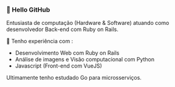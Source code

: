 ### :mage: Hello GitHub 
Entusiasta de computação (Hardware & Software) atuando como desenvolvedor Back-end com Ruby on Rails.

:hammer: Tenho experiência com :
- Desenvolvimento Web com Ruby on Rails 
- Análise de imagens e Visão computacional com Python
- Javascript (Front-end com VueJS)

Ultimamente tenho estudado Go para microsserviços.

<!--
**ynhummel/ynhummel** is a ✨ _special_ ✨ repository because its `README.md` (this file) appears on your GitHub profile.

Here are some ideas to get you started:

- 🔭 I’m currently working on ...
- 🌱 I’m currently learning ...
- 👯 I’m looking to collaborate on ...
- 🤔 I’m looking for help with ...
- 💬 Ask me about ...
- 📫 How to reach me: ...
- 😄 Pronouns: ...
- ⚡ Fun fact: ...
-->
